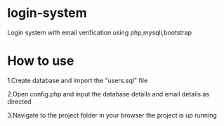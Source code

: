 # login-system
Login system with email verification using php,mysqli,bootstrap

# How to use
1.Create database and import the "users.sql" file

2.Open config.php and input the database details and email details as directed

3.Navigate to the project folder in your browser the project is up running

